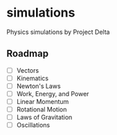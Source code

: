 # simulations
Physics simulations by Project Delta

## Roadmap

- [ ] Vectors
- [ ] Kinematics
- [ ] Newton's Laws
- [ ] Work, Energy, and Power
- [ ] Linear Momentum
- [ ] Rotational Motion
- [ ] Laws of Gravitation
- [ ] Oscillations
